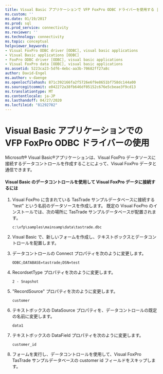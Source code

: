 ```yaml
---
title: Visual Basic アプリケーションで VFP FoxPro ODBC ドライバーを使用する |Microsoft Docs
ms.custom: ''
ms.date: 01/19/2017
ms.prod: sql
ms.prod_service: connectivity
ms.reviewer: ''
ms.technology: connectivity
ms.topic: conceptual
helpviewer_keywords:
- Visual FoxPro ODBC driver [ODBC], visual basic applications
- Visual Basic applications [ODBC]
- FoxPro ODBC driver [ODBC], visual basic applications
- Visual FoxPro data [ODBC], visual basic applications
ms.assetid: 5223ca23-5df6-4ebc-aa3b-70682ff27a8c
author: David-Engel
ms.author: v-daenge
ms.openlocfilehash: 871c392166fa2f5726e6f9e8651bf758dc144a00
ms.sourcegitcommit: e042272a38fb646df05152c676e5cbeae3f9cd13
ms.translationtype: MT
ms.contentlocale: ja-JP
ms.lasthandoff: 04/27/2020
ms.locfileid: "81292702"
---
```

# <a name="using-the-vfp-foxpro-odbc-driver-with-your-visual-basic-application"></a>Visual Basic アプリケーションでの VFP FoxPro ODBC ドライバーの使用
Microsoft® Visual Basic®アプリケーションは、Visual FoxPro データソースに接続するデータコントロールを作成することによって、Visual FoxPro データと通信できます。  
  
#### <a name="to-connect-to-visual-foxpro-data-using-the-data-control-in-visual-basic"></a>Visual Basic のデータコントロールを使用して Visual FoxPro データに接続するには  
  
1.  Visual FoxPro に含まれている TasTrade サンプルデータベースに接続する "test" という名前のデータソースを作成します。 既定の Visual FoxPro のインストールでは、次の場所に TasTrade サンプルデータベースが配置されます。  
  
    ```  
    c:\vfp\samples\mainsamp\data\tastrade.dbc  
    ```  
  
2.  Visual Basic で、新しいフォームを作成し、テキストボックスとデータコントロールを配置します。  
  
3.  データコントロールの Connect プロパティを次のように変更します。  
  
    ```  
    ODBC;DATABASE=tastrade;DSN=test  
    ```  
  
4.  RecordsetType プロパティを次のように変更します。  
  
    ```  
    2 - Snapshot  
    ```  
  
5.  "RecordSource" プロパティを次のように変更します。  
  
    ```  
    customer  
    ```  
  
6.  テキストボックスの DataSource プロパティを、データコントロールの既定の名前に変更します。  
  
    ```  
    data1  
    ```  
  
7.  テキストボックスの DataField プロパティを次のように変更します。  
  
    ```  
    customer_id  
    ```  
  
8.  フォームを実行し、データコントロールを使用して、Visual FoxPro TasTrade サンプルデータベースの customer id フィールドをスキップします。
